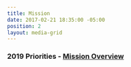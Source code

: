 ```yaml
---
title: Mission
date: 2017-02-21 18:35:00 -05:00
position: 2
layout: media-grid
---
```


### **2019 Priorities** - [Mission Overview](http://indivisibleandoverma.com/issues/mission-overview.html)